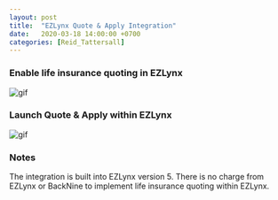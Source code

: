 ```yaml
---
layout: post
title:  "EZLynx Quote & Apply Integration"
date:   2020-03-18 14:00:00 +0700
categories: [Reid_Tattersall]
---
```


### Enable life insurance quoting in EZLynx
![gif](https://d1usw6tyldpxhi.cloudfront.net/2020-03-18-enable-quote-and-apply-in-ezlynx.gif "GIF")


### Launch Quote & Apply within EZLynx
![gif](https://d1usw6tyldpxhi.cloudfront.net/2020-03-18-use-quote-and-apply-in-ezlynx.gif "GIF")

### Notes
The integration is built into EZLynx version 5. There is no charge from EZLynx or BackNine to implement life insurance quoting within EZLynx.
